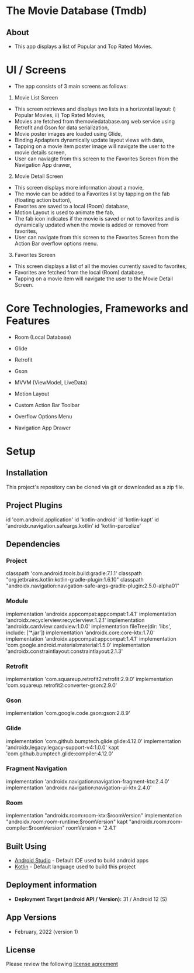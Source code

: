 # The Movie Database (Tmdb)

## About
- This app displays a list of Popular and Top Rated Movies.


# UI / Screens
- The app consists of 3 main screens as follows:

1. Movie List Screen
- This screen retrieves and displays two lists in a horizontal layout: i) Popular Movies, ii) Top Rated Movies,
- Movies are fetched from themoviedatabase.org web service using Retrofit and Gson for data serialization,
- Movie poster images are loaded using Glide,
- Binding Apdapters dynamically update layout views with data,
- Tapping on a movie item poster image will navigate the user to the movie details screen,
- User can naviagte from this screen to the Favorites Screen from the Navigation App drawer,

2. Movie Detail Screen
- This screen displays more information about a movie,
- The movie can be added to a Favorites list by tapping on the fab (floating action button),
- Favorites are saved to a local (Room) database,
- Motion Layout is used to animate the fab,
- The fab icon indicates if the movie is saved or not to favorites and is dynamically updated when the movie is added or removed from favorites,
- User can navigate from this screen to the Favorites Screen from the Action Bar overflow options menu.

3. Favorites Screen
- This screen displays a list of all the movies currently saved to favorites,
- Favorites are fetched from the local (Room) database,
- Tapping on a movie item will navigate the user to the Movie Detail Screen.


# Core Technologies, Frameworks and Features

- Room (Local Database)

- Glide

- Retrofit

- Gson

- MVVM (ViewModel, LiveData)

- Motion Layout

- Custom Action Bar Toolbar

- Overflow Options Menu

- Navigation App Drawer


# Setup

## Installation
This project's repository can be cloned via git or downloaded as a zip file.

## Project Plugins
id 'com.android.application'
id 'kotlin-android'
id 'kotlin-kapt'
id 'androidx.navigation.safeargs.kotlin'
id 'kotlin-parcelize'


## Dependencies
### Project
classpath 'com.android.tools.build:gradle:7.1.1'
classpath "org.jetbrains.kotlin:kotlin-gradle-plugin:1.6.10"
classpath "androidx.navigation:navigation-safe-args-gradle-plugin:2.5.0-alpha01"

### Module
implementation 'androidx.appcompat:appcompat:1.4.1'
implementation 'androidx.recyclerview:recyclerview:1.2.1'
implementation 'androidx.cardview:cardview:1.0.0'
implementation fileTree(dir: 'libs', include: ['*.jar'])
implementation 'androidx.core:core-ktx:1.7.0'
implementation 'androidx.appcompat:appcompat:1.4.1'
implementation 'com.google.android.material:material:1.5.0'
implementation 'androidx.constraintlayout:constraintlayout:2.1.3'

### Retrofit
implementation 'com.squareup.retrofit2:retrofit:2.9.0'
implementation 'com.squareup.retrofit2:converter-gson:2.9.0'

### Gson
implementation 'com.google.code.gson:gson:2.8.9'

### Glide
implementation 'com.github.bumptech.glide:glide:4.12.0'
implementation 'androidx.legacy:legacy-support-v4:1.0.0'
kapt 'com.github.bumptech.glide:compiler:4.12.0'

### Fragment Navigation
implementation 'androidx.navigation:navigation-fragment-ktx:2.4.0'
implementation 'androidx.navigation:navigation-ui-ktx:2.4.0'

### Room
implementation "androidx.room:room-ktx:$roomVersion"
implementation "androidx.room:room-runtime:$roomVersion"
kapt "androidx.room:room-compiler:$roomVersion"
roomVersion = '2.4.1'


## Built Using

* [Android Studio](https://developer.android.com/studio) - Default IDE used to build android apps
* [Kotlin](https://kotlinlang.org/) - Default language used to build this project


## Deployment information

- <strong>Deployment Target (android API / Version):</strong> 31 / Android 12 (S)

## App Versions
- February, 2022 (version 1)


## License
Please review the following [license agreement](https://github.com/simonitalia/the-movie-database/blob/main/LICENSE)
